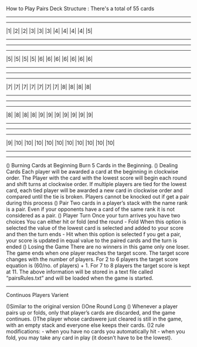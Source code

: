 How to Play Pairs
Deck Structure :
There's a total of 55 cards
*******************************************
--- --- --- --- --- --- --- --- --- --- ---
|1| |2| |2| |3| |3| |3| |4| |4| |4| |4| |5|
--- --- --- --- --- --- --- --- --- --- ---
*******************************************
--- --- --- --- --- --- --- --- --- --- ---
|5| |5| |5| |5| |6| |6| |6| |6| |6| |6| |6|
--- --- --- --- --- --- --- --- --- --- ---
*******************************************
--- --- --- --- --- --- --- --- --- --- ---
|7| |7| |7| |7| |7| |7| |7| |8| |8| |8| |8|
--- --- --- --- --- --- --- --- --- --- ---
*******************************************
--- --- --- --- --- --- --- --- --- --- ---
|8| |8| |8| |8| |9| |9| |9| |9| |9| |9| |9|
--- --- --- --- --- --- --- --- --- --- ---
*******************************************
--- ---- ---- ---- ---- ---- ---- ---- ---- ---- ----
|9| |10| |10| |10| |10| |10| |10| |10| |10| |10| |10|
--- ---- ---- ---- ---- ---- ---- ---- ---- ---- ----
*******************************************
() Burning Cards at Beginning
	Burn 5 Cards in the Beginning.
() Dealing Cards
	Each player will be awarded a card at the beginning in clockwise order.
	The Player with the card with the lowest score will begin each round and shift turns at clockwise order.
	If multiple players are tied for the lowest card, each tied player will be awarded a new card in clockwise order and compared until the tie is broken.
	Players cannot be knocked out if get a pair during this process
() Pair
	Two cards in a player’s stack with the name rank is a pair.
	Even if your opponents have a card of the same rank it is not considered as a pair.
() Player Turn
	Once your turn arrives you have two choices
	You can either hit or fold (end the round
	- Fold
	When this option is selected the value of the lowest card is selected and added to your score and then the turn ends
	- Hit
	when this option is selected f you get a pair, your score is updated in equal value to the paired cards and the turn is ended
() Losing the Game
	There are no winners in this game only one loser. The game ends when one player reaches the target score. The target score changes with the number of players.
	For 2 to 6 players the target score equation is
	(60/no. of players) + 1.
	For 7 to 8 players the target score is kept at 11.
	The above information will be stored in a text file called “pairsRules.txt” and will be loaded when the game is started.


***********************************************
Continuos Players Varient

()Similar to the original version
()One Round Long
() Whenever a player pairs up or folds, only that player’s cards are discarded, and the game continues. 
()The player whose cardswere just cleared is still in the game, with an empty stack and everyone else keeps their
cards. 
()2 rule modifications: 
	- when you have no cards you automatically hit
	- when you fold, you may take any card in play (it doesn’t have to be the lowest).
